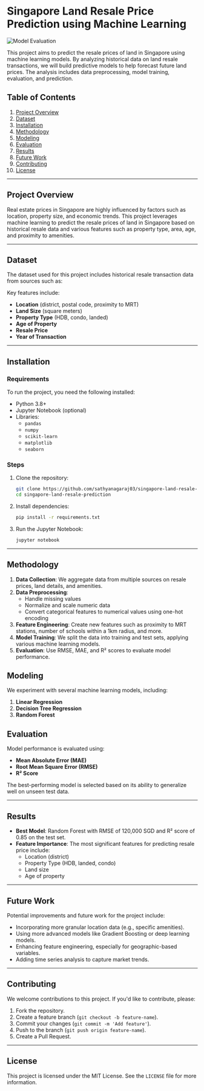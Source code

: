 # Singapore Land Resale Price Prediction using Machine Learning

![Model Evaluation](https://singaporenewproperty.net/wp-content/uploads/2023/07/Property-News-800x445.jpg)

This project aims to predict the resale prices of land in Singapore using machine learning models. By analyzing historical data on land resale transactions, we will build predictive models to help forecast future land prices. The analysis includes data preprocessing, model training, evaluation, and prediction.

## Table of Contents

1. [Project Overview](#project-overview)
2. [Dataset](#dataset)
3. [Installation](#installation)
4. [Methodology](#methodology)
5. [Modeling](#modeling)
6. [Evaluation](#evaluation)
7. [Results](#results)
8. [Future Work](#future-work)
9. [Contributing](#contributing)
10. [License](#license)

---

## Project Overview

Real estate prices in Singapore are highly influenced by factors such as location, property size, and economic trends. This project leverages machine learning to predict the resale prices of land in Singapore based on historical resale data and various features such as property type, area, age, and proximity to amenities.

---

## Dataset

The dataset used for this project includes historical resale transaction data from sources such as:

Key features include:
- **Location** (district, postal code, proximity to MRT)
- **Land Size** (square meters)
- **Property Type** (HDB, condo, landed)
- **Age of Property**
- **Resale Price**
- **Year of Transaction**

---

## Installation

### Requirements

To run the project, you need the following installed:

- Python 3.8+
- Jupyter Notebook (optional)
- Libraries:
  - `pandas`
  - `numpy`
  - `scikit-learn`
  - `matplotlib`
  - `seaborn`


### Steps

1. Clone the repository:
    ```bash
    git clone https://github.com/sathyanagaraj03/singapore-land-resale-prediction.git
    cd singapore-land-resale-prediction
    ```

2. Install dependencies:
    ```bash
    pip install -r requirements.txt
    ```

3. Run the Jupyter Notebook:
    ```bash
    jupyter notebook
    ```

---

## Methodology

1. **Data Collection**: We aggregate data from multiple sources on resale prices, land details, and amenities.
2. **Data Preprocessing**:
   - Handle missing values
   - Normalize and scale numeric data
   - Convert categorical features to numerical values using one-hot encoding
3. **Feature Engineering**: Create new features such as proximity to MRT stations, number of schools within a 1km radius, and more.
4. **Model Training**: We split the data into training and test sets, applying various machine learning models.
5. **Evaluation**: Use RMSE, MAE, and R² scores to evaluate model performance.

## Modeling

We experiment with several machine learning models, including:

1. **Linear Regression**
2. **Decision Tree Regression**
3. **Random Forest**

## Evaluation

Model performance is evaluated using:

- **Mean Absolute Error (MAE)**
- **Root Mean Square Error (RMSE)**
- **R² Score**

The best-performing model is selected based on its ability to generalize well on unseen test data.

---

## Results

- **Best Model**: Random Forest with RMSE of 120,000 SGD and R² score of 0.85 on the test set.
- **Feature Importance**: The most significant features for predicting resale price include:
  - Location (district)
  - Property Type (HDB, landed, condo)
  - Land size
  - Age of property

---

## Future Work

Potential improvements and future work for the project include:
- Incorporating more granular location data (e.g., specific amenities).
- Using more advanced models like Gradient Boosting or deep learning models.
- Enhancing feature engineering, especially for geographic-based variables.
- Adding time series analysis to capture market trends.

---

## Contributing

We welcome contributions to this project. If you'd like to contribute, please:
1. Fork the repository.
2. Create a feature branch (`git checkout -b feature-name`).
3. Commit your changes (`git commit -m 'Add feature'`).
4. Push to the branch (`git push origin feature-name`).
5. Create a Pull Request.

---

## License

This project is licensed under the MIT License. See the `LICENSE` file for more information.


